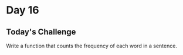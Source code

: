 # Day 16
## Today's Challenge
Write a function that counts the frequency of each word in a sentence.